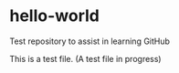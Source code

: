 # hello-world
Test repository to assist in learning GitHub

This is a test file. (A test file in progress)
